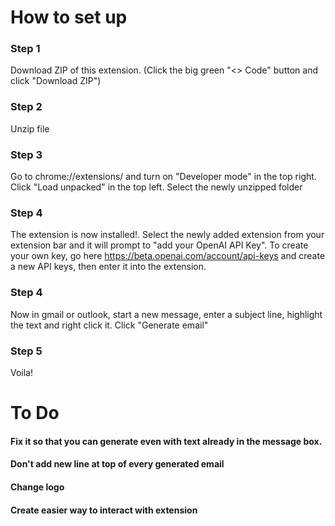 # How to set up
### Step 1
Download ZIP of this extension. (Click the big green "<> Code" button and click "Download ZIP")

### Step 2 
Unzip file

### Step 3
Go to chrome://extensions/ and turn on "Developer mode" in the top right. Click "Load unpacked" in the top left. Select the newly unzipped folder 

### Step 4
The extension is now installed!. Select the newly added extension from your extension bar and it will prompt to "add your OpenAI API Key".
To create your own key, go here https://beta.openai.com/account/api-keys and create a new API keys, then enter it into the extension.

### Step 4
Now in gmail or outlook, start a new message, enter a subject line, highlight the text and right click it. Click "Generate email"

### Step 5
Voila!



# To Do
#### Fix it so that you can generate even with text already in the message box.

#### Don't add new line at top of every generated email

#### Change logo

#### Create easier way to interact with extension